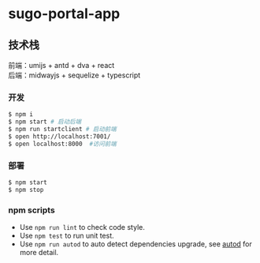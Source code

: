 # sugo-portal-app

## 技术栈

前端：umijs + antd + dva + react  
后端：midwayjs + sequelize + typescript


### 开发

```bash
$ npm i
$ npm start # 启动后端
$ npm run startclient # 启动前端
$ open http://localhost:7001/  
$ open localhost:8000  #访问前端
```

### 部署

```bash
$ npm start
$ npm stop
```

### npm scripts

- Use `npm run lint` to check code style.
- Use `npm test` to run unit test.
- Use `npm run autod` to auto detect dependencies upgrade, see [autod](https://www.npmjs.com/package/autod) for more detail.


[midway]: https://midwayjs.org
